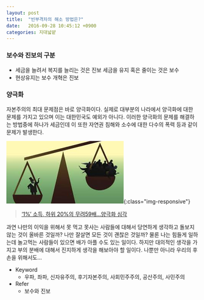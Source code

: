 ```yaml
---
layout: post
title:  "빈부격차의 해소 방법은?"
date:   2016-09-28 10:45:12 +0900
categories: 지대넓얕
---
```

### 보수와 진보의 구분
- 세금을 늘려서 복지를 늘리는 것은 진보 세금을 유지 혹은 줄이는 것은 보수
- 현상유지는 보수 개혁은 진보

### 양극화

자본주의의 최대 문제점은 바로 양극화이다. 실제로 대부분의 나라에서 양극화에 대한 문제를 가지고 있으며 이는 대한민국도 예외가 아니다.
이러한 양극화의 문제를 해결하는 방법중에 하나가 세금인데 이 또한 자연권 침해와 소수에 대한 다수의 폭력 등과 같이 문제가 발생한다.

![양극화](/images/rich-poor.jpeg){:class="img-responsive"}

> [‘1%’ 소득, 하위 20%의 무려59배…양극화 심각](http://www.gobalnews.com/news/articleView.html?idxno=2613)

과연 나만의 이익을 위해서 못 먹고 못사는 사람들에 대해서 당연하게 생각하고 돌보지 않는 것이 올바른 것일까? 나만 잘살면 모든 것이 괜찮은 것일까?
물론 나는 힘들게 일하는데 놀고먹는 사람들이 있으면 배가 아플 수도 있는 일이다. 하지만 대의적인 생각을 가지고 부의 분배에 대해서 진지하게 생각을 해보아야 할 일이다. 나뿐만 아니라 우리의 후손을 위해서도...

- Keyword
  - 우파, 좌파, 신자유주의, 후기자본주의, 사회민주주의, 공산주의, 사민주의
- Refer
  - 보수와 진보
